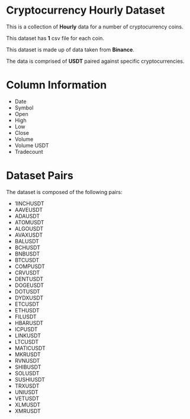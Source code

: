 # Cryptocurrency Hourly Dataset   

This is a collection of **Hourly** data for a number of cryptocurrency coins.    

This dataset has **1** csv file for each coin.

This dataset is made up of data taken from **Binance**. 

The data is comprised of **USDT** paired against specific cryptocurrencies.    
   

# Column Information         

* Date    
* Symbol    
* Open    
* High    
* Low    
* Close
* Volume    
* Volume USDT    
* Tradecount    

# Dataset Pairs    

The dataset is composed of the following pairs:

* 1INCHUSDT
* AAVEUSDT
* ADAUSDT
* ATOMUSDT
* ALGOUSDT
* AVAXUSDT
* BALUSDT
* BCHUSDT
* BNBUSDT
* BTCUSDT
* COMPUSDT
* CRVUSDT
* DENTUSDT
* DOGEUSDT
* DOTUSDT
* DYDXUSDT
* ETCUSDT
* ETHUSDT
* FILUSDT
* HBARUSDT
* ICPUSDT
* LINKUSDT
* LTCUSDT
* MATICUSDT
* MKRUSDT
* RVNUSDT
* SHIBUSDT
* SOLUSDT
* SUSHIUSDT
* TRXUSDT
* UNIUSDT
* VETUSDT
* XLMUSDT
* XMRUSDT